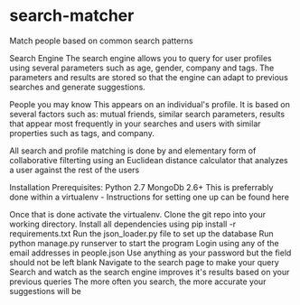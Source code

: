 # search-matcher
Match people based on common search patterns

Search Engine
The search engine allows you to query for user profiles using several parameters such as age, gender, company and tags. The parameters and results are stored so that the engine can adapt to previous searches and generate suggestions.


People you may know
This appears on an individual's profile. It is based on several factors such as: mutual friends, similar search parameters, results that appear most frequently in your searches and users with similar properties such as tags, and company.

All search and profile matching is done by and elementary form of collaborative filterting using an Euclidean distance calculator that analyzes a user against the rest of the users

Installation
Prerequisites:
Python 2.7
MongoDb 2.6+
This is preferrably done within a virtualenv - Instructions for setting one up can be found here

Once that is done activate the virtualenv. Clone the git repo into your working directory. Install all dependencies using pip install -r requirements.txt 
Run the json_loader.py file to set up the database
Run python manage.py  runserver to start the program
Login using any of the email addresses in people.json
Use anything as your password but the field should not be left blank
Navigate to the search page to make your query
Search and watch as the search engine improves it's results based on your previous queries
The more often you search, the more accurate your suggestions will be